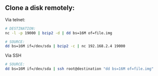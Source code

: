 ## Clone a disk remotely:

Via telnet:
```bash
# DESTINATION:
nc -l -p 19000 | bzip2 -d | dd bs=16M of=file.img

# SOURCE:
dd bs=16M if=/dev/sda | bzip2 -c | nc 192.168.2.4 19000
```
Via SSH
```bash
# SOURCE:
dd bs=16M if=/dev/sda | ssh root@destination "dd bs=16M of=file.img"
```
###

##
